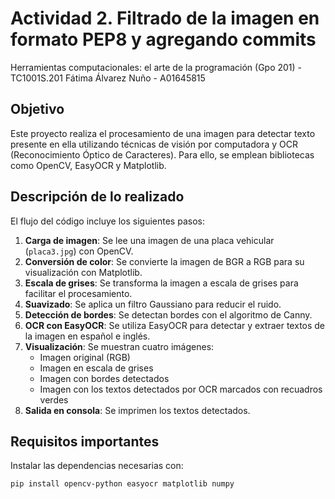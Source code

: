 # Actividad 2. Filtrado de la imagen en formato PEP8 y agregando commits
 Herramientas computacionales: el arte de la programación (Gpo 201) - TC1001S.201
 Fátima Álvarez Nuño - A01645815

## Objetivo
Este proyecto realiza el procesamiento de una imagen para detectar texto presente en ella utilizando técnicas de visión por computadora y OCR (Reconocimiento Óptico de Caracteres). Para ello, se emplean bibliotecas como OpenCV, EasyOCR y Matplotlib.

## Descripción de lo realizado
 El flujo del código incluye los siguientes pasos:

1. **Carga de imagen**: Se lee una imagen de una placa vehicular (`placa3.jpg`) con OpenCV.
2. **Conversión de color**: Se convierte la imagen de BGR a RGB para su visualización con Matplotlib.
3. **Escala de grises**: Se transforma la imagen a escala de grises para facilitar el procesamiento.
4. **Suavizado**: Se aplica un filtro Gaussiano para reducir el ruido.
5. **Detección de bordes**: Se detectan bordes con el algoritmo de Canny.
6. **OCR con EasyOCR**: Se utiliza EasyOCR para detectar y extraer textos de la imagen en español e inglés.
7. **Visualización**: Se muestran cuatro imágenes:
   - Imagen original (RGB)
   - Imagen en escala de grises
   - Imagen con bordes detectados
   - Imagen con los textos detectados por OCR marcados con recuadros verdes
8. **Salida en consola**: Se imprimen los textos detectados.

## Requisitos importantes
Instalar las dependencias necesarias con:

```bash
pip install opencv-python easyocr matplotlib numpy
